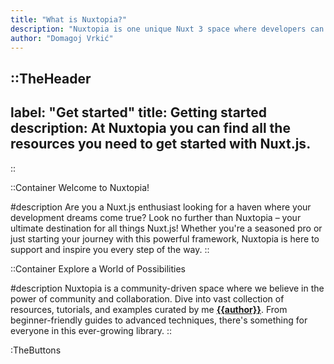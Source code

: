 ```yaml
---
title: "What is Nuxtopia?"
description: "Nuxtopia is one unique Nuxt 3 space where developers can find all the tools they need to build their next project."
author: "Domagoj Vrkić"
---
```


::TheHeader
---
label: "Get started"
title: Getting started
description: At Nuxtopia you can find all the resources you need to get started with Nuxt.js.
---
::

::Container
Welcome to Nuxtopia!

#description
Are you a Nuxt.js enthusiast looking for a haven where your development dreams come true? Look no further than Nuxtopia – your ultimate destination for all things Nuxt.js! Whether you're a seasoned pro or just starting your journey with this powerful framework, Nuxtopia is here to support and inspire you every step of the way.
::

::Container
Explore a World of Possibilities

#description
Nuxtopia is a community-driven space where we believe in the power of community and collaboration. Dive into vast collection of resources, tutorials, and examples curated by me [__{{author}}__](https://github.com/DomagojFrontend). From beginner-friendly guides to advanced techniques, there's something for everyone in this ever-growing library.
::

:TheButtons


